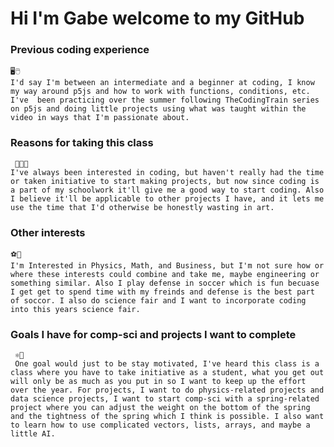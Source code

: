 # Hi I'm Gabe welcome to my GitHub

 ### Previous coding experience
    🖥️🖱️
    I'd say I'm between an intermediate and a beginner at coding, I know my way around p5js and how to work with functions, conditions, etc. I've  been practicing over the summer following TheCodingTrain series on p5js and doing little projects using what was taught within the video in ways that I'm passionate about.

 
### Reasons for taking this class
     🤔👨‍🔬
    I've always been interested in coding, but haven't really had the time or taken initiative to start making projects, but now since coding is a part of my schoolwork it'll give me a good way to start coding. Also I believe it'll be applicable to other projects I have, and it lets me use the time that I'd otherwise be honestly wasting in art. 


 ### Other interests
    ⚽📝
    I'm Interested in Physics, Math, and Business, but I'm not sure how or where these interests could combine and take me, maybe engineering or something similar. Also I play defense in soccer which is fun becuase I get get to spend time with my freinds and defense is the best part of soccor. I also do science fair and I want to incorporate coding into this years science fair.
</span>



 ### Goals I have for comp-sci and projects I want to complete
     ⚛️🤖
     One goal would just to be stay motivated, I've heard this class is a class where you have to take initiative as a student, what you get out will only be as much as you put in so I want to keep up the effort over the year. For projects, I want to do physics-related projects and data science projects, I want to start comp-sci with a spring-related project where you can adjust the weight on the bottom of the spring and the tightness of the spring which I think is possible. I also want to learn how to use complicated vectors, lists, arrays, and maybe a little AI.
 </span>

